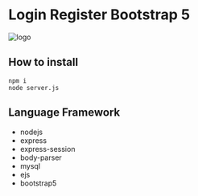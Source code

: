 # Login Register Bootstrap 5

![logo](https://cdn.discordapp.com/attachments/1176760844495888384/1211404287629074482/image.png?ex=65ee1328&is=65db9e28&hm=f65e4dfdde06943fc3c0435a81f99086959f81e82ed4d4dd214c22b613bdbe73&)

## How to install
```
npm i
node server.js
```

## Language Framework
* nodejs
* express
* express-session
* body-parser
* mysql
* ejs
* bootstrap5
